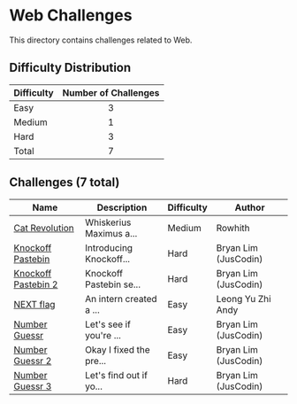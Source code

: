 # Web Challenges
This directory contains challenges related to Web.

## Difficulty Distribution
| Difficulty | Number of Challenges |
| ---------- |:--------------------:|
| Easy | 3 |
| Medium | 1 |
| Hard | 3 |
| Total | 7 |

## Challenges (7 total)
| Name | Description | Difficulty | Author |
| ---- | ----------- | ---------- | ------ |
| [Cat Revolution](<./Cat Revolution>) | Whiskerius Maximus a... | Medium | Rowhith |
| [Knockoff Pastebin](<./Knockoff Pastebin>) | Introducing Knockoff... | Hard | Bryan Lim (JusCodin) |
| [Knockoff Pastebin 2](<./Knockoff Pastebin 2>) | Knockoff Pastebin se... | Hard | Bryan Lim (JusCodin) |
| [NEXT flag](<./NEXT flag>) | An intern created a ... | Easy | Leong Yu Zhi Andy |
| [Number Guessr](<./Number Guessr>) | Let's see if you're ... | Easy | Bryan Lim (JusCodin) |
| [Number Guessr 2](<./Number Guessr 2>) | Okay I fixed the pre... | Easy | Bryan Lim (JusCodin) |
| [Number Guessr 3](<./Number Guessr 3>) | Let's find out if yo... | Hard | Bryan Lim (JusCodin) |
